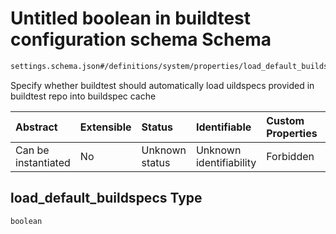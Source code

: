 # Untitled boolean in buildtest configuration schema Schema

```txt
settings.schema.json#/definitions/system/properties/load_default_buildspecs
```

Specify whether buildtest should automatically load  uildspecs provided in buildtest repo into buildspec cache

| Abstract            | Extensible | Status         | Identifiable            | Custom Properties | Additional Properties | Access Restrictions | Defined In                                                                  |
| :------------------ | :--------- | :------------- | :---------------------- | :---------------- | :-------------------- | :------------------ | :-------------------------------------------------------------------------- |
| Can be instantiated | No         | Unknown status | Unknown identifiability | Forbidden         | Allowed               | none                | [settings.schema.json*](../out/settings.schema.json "open original schema") |

## load_default_buildspecs Type

`boolean`
